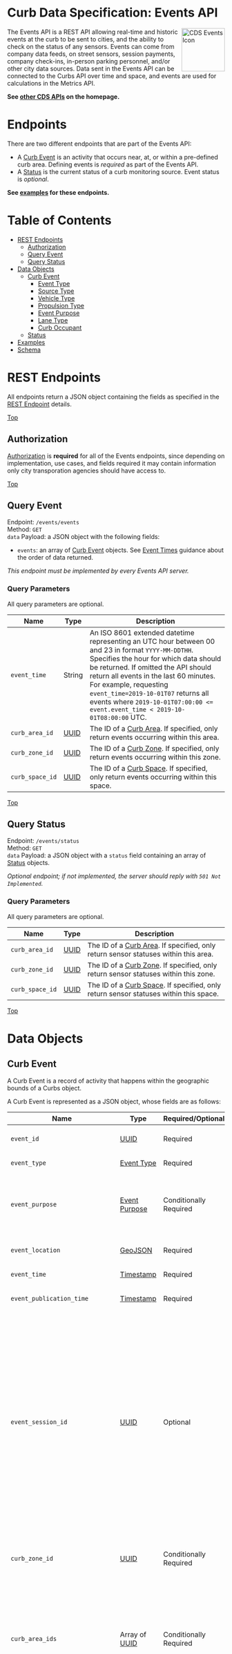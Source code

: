 # Curb Data Specification: Events API

<a href="/events/"><img src="https://i.imgur.com/hC8py0L.png" width="100" align="right" alt="CDS Events Icon" border="0"></a>

The Events API is a REST API allowing real-time and historic events at the curb to be sent to cities, and the ability to check on the status of any sensors. Events can come from company data feeds, on street sensors, session payments, company check-ins, in-person parking personnel, and/or other city data sources. Data sent in the Events API can be connected to the Curbs API over time and space, and events are used for calculations in the Metrics API. 

**See [other CDS APIs](/README.md#curb-data-specification-apis) on the homepage.**

# Endpoints

There are two different endpoints that are part of the Events API:

  - A [Curb Event](#curb-event) is an activity that occurs near, at, or within a pre-defined curb area. Defining events is *required* as part of the Events API.
  - A [Status](#status) is the current status of a curb monitoring source. Event status is *optional*.

**See [examples](examples.md) for these endpoints.**

# Table of Contents

- [REST Endpoints](#rest-endpoints)
  - [Authorization](#authorization)
  * [Query Event](#query-event)
  * [Query Status](#query-status)
- [Data Objects](#data-objects)
  * [Curb Event](#curb-event)
    * [Event Type](#event-type)
    * [Source Type](#source-type)
    * [Vehicle Type](#vehicle-type)
    * [Propulsion Type](#propulsion-type)
    * [Event Purpose](#event-purpose)
    * [Lane Type](#lane-type)
    * [Curb Occupant](#curb-occupants)
  * [Status](#status)
- [Examples](#examples)
- [Schema](#schema)

# REST Endpoints

All endpoints return a JSON object containing the fields as specified in the [REST Endpoint](/general-information.md#rest-endpoints) details.

[Top][toc]

## Authorization

[Authorization](/general-information.md#authorization) is **required** for all of the Events endpoints, since depending on implementation, use cases, and fields required it may contain information only city transporation agencies should have access to.

[Top][toc]

##  Query Event

Endpoint: `/events/events`  
Method: `GET`  
`data` Payload: a JSON object with the following fields:
  - `events`: an array of [Curb Event](#curb-event) objects. See [Event Times](/general-information.md#event-times) guidance about the order of data returned.

_This endpoint must be implemented by every Events API server._

### Query Parameters

All query parameters are optional.

| Name         | Type      | Description                                    |
| ------------ | --------- | ---------------------------------------------- |
| `event_time`    | String | An ISO 8601 extended datetime representing an UTC hour between 00 and 23 in format `YYYY-MM-DDTHH`. Specifies the hour for which data should be returned. If omitted the API should return all events in the last 60 minutes. For example, requesting `event_time=2019-10-01T07` returns all events where `2019-10-01T07:00:00 <= event.event_time < 2019-10-01T08:00:00` UTC. |
| `curb_area_id`  | [UUID][uuid] | The ID of a [Curb Area](#curb-area). If specified, only return events occurring within this area. |
| `curb_zone_id`  | [UUID][uuid] | The ID of a [Curb Zone](#curb-zone). If specified, only return events occurring within this zone. |
| `curb_space_id` | [UUID][uuid] | The ID of a [Curb Space](#curb-space). If specified, only return events occurring within this space. |

[Top][toc]

##  Query Status

Endpoint: `/events/status`  
Method: `GET`  
`data` Payload: a JSON object with a `status` field containing an array of [Status](#status) objects.

_Optional endpoint; if not implemented, the server should reply with `501 Not Implemented`._

### Query Parameters

All query parameters are optional.

| Name         | Type      | Description                                    |
| ------------ | --------- | ---------------------------------------------- |
| `curb_area_id`  | [UUID][uuid] | The ID of a [Curb Area](#curb-area). If specified, only return sensor statuses within this area. |
| `curb_zone_id`  | [UUID][uuid] | The ID of a [Curb Zone](#curb-zone). If specified, only return sensor statuses within this zone. |
| `curb_space_id` | [UUID][uuid] | The ID of a [Curb Space](#curb-space). If specified, only return sensor statuses within this space. |

[Top][toc]

# Data Objects 

## Curb Event

A Curb Event is a record of activity that happens within the geographic bounds of a Curbs object. 

A Curb Event is represented as a JSON object, whose fields are as follows:

| Name   | Type   | Required/Optional   | Description   |
| ------ | ------ | ------------------- | ------------- |
| `event_id` | [UUID][uuid] | Required | The globally unique identifier of the event that occurred. |
| `event_type` | [Event Type](#event-type) | Required | The event_type that happened for this event. |
| `event_purpose` | [Event Purpose](#event-purpose) | Conditionally Required | General curb usage purpose that the vehicle performed during the event. Required for sources capable of determining activity type for relevant event_types. |
| `event_location` | [GeoJSON](/general-information.md#geographic-telemetry-data) | Required | The geographic point location where the event occurred. |
| `event_time` | [Timestamp][ts] | Required | Time at which the event occurred. |
| `event_publication_time` | [Timestamp][ts] | Required | Time at which the event became available for consumption by this API. |
| `event_session_id` | [UUID][uuid] | Optional | May be provided to tie known connected `park_start` and `park_end` event types together by a unique session ID. If _not_ confident of being able to determine a `park_end` event at some time after `park_start` is recorded (i.e., you cannot detect when a vehicle departs), then do _not_ use session_id. This field may be most useful to payment companies who provide their source data as sessions (typical for transaction data). _Note also_: the use of the term "session" across CDS means the start and end of curb usage of a vehicle, not necessarily a financial or payment session or transaction. |
| `curb_zone_id` | [UUID][uuid] | Conditionally Required | Unique ID of the Curb Zone where the event occurred. Required for events that occurred at a known Curb Zone for ALL _event_types_. |
| `curb_area_ids` | Array of [UUID][uuid] | Conditionally Required | Unique IDs of the Curb Area where the event occurred. Since Curb Areas can overlap, an event may happen in more than one. Required for events that occurred in a known Curb Area, if known and used, for these event_types: _enter_area, exit_area, park_start, park_end_ |
| `curb_space_id` | [UUID][uuid] | Conditionally Required | Unique ID of the Curb Space where the event occurred. Required for events that occurred at a known Curb Space, if known and used, for these event_types: _park_start, park_end, enter_area, exit_area_ |
| `data_source_type` | Enum [Source Type](#source-type) | Required | General category of the source creating the event. |
| `data_source_operator_id` | [UUID][uuid] | Conditionally Required | Unique identifier of the entity responsible for operating the event data source. IDs can identify the fleet operator sending a data feed, or the organization (company or city) operating the sensor. IDs for fleet operators are required and global and come from the [data_source_operators.csv](/data_source_operators.csv) file, and optional for others. Read our [How to Get a Data Source Operator ID](https://github.com/openmobilityfoundation/curb-data-specification/wiki/Adding-a-CDS-Data-Source-Operator-ID) guide. An agency at their discretion may allow a small, local company to simply provide a consistent `data_source_operator_name` string instead of this field, otherwise this field is required. |
| `data_source_operator_name` | String | Optional | Name of the provider responsible for operating the vehicle, device, or sensor at the time of the event. May be sent along with `data_source_operator_id` or on its own for small operators at the discretion of the city. |
| `data_source_device_id` | [UUID][uuid] | Required | Unique identifier of this event source, whether sensor, vehicle, camera, etc. Allows agencies to connect related Events as they are recorded by the same source. If coming from a provider, this is a generated UUID they use and not the same as the external `vehicle_id`. If this field is needed for your use cases, review our [Privacy Guidance](/README.md#data-privacy). |
| `data_source_manufacturer` | String | Optional | Manufacturer of the data source hardware or vehicle reporting event data. |
| `data_source_model` | String | Optional | Model of the data source hardware or vehicle reporting event data. |
| `sensor_status_is_commissioned` | Boolean | Optional | If a sensor was used to capture this event, the commissioned status at the time that the event was reported. Indicates whether the sensor is currently in a state where it should be reporting data. |
| `sensor_status_is_online` | Boolean | Optional | If a sensor was used to capture this event, the online status at the time that the event was reported. Indicates whether the sensor is currently online and reporting data. |
| `vehicle_id` | String | Optional | A vehicle identifier visible externally on the vehicle itself. If this field is needed for your use cases, review our [Privacy Guidance](/README.md#data-privacy). |
| `vehicle_license_plate` | String | Optional | The consistently placed vehicle license plate, usable by ALPR systems, when required for curb use. This field is potentially sensitive (depending on local, state, and national laws) and a data privacy framework is recommended for collecting, retention, deletion, obfuscation, and security. If this field is needed for your use cases, review our [Privacy Guidance](/README.md#data-privacy). |
| `vehicle_permit_number` | String | Optional | If applicable, the assigned permit number for this vehicle from the city agency. |
| `vehicle_length` | Integer | Conditionally Required | Approximate length of the vehicle that performed the event, in centimeters. Required for sources capable of determining vehicle length. |
| `vehicle_type` | [Vehicle Type](#vehicle-type) | Conditionally Required | Type of the vehicle that performed the event. Required for sources capable of determining vehicle type. |
| `vehicle_propulsion_types` | Array of [Propulsion Type](#propulsion-type) | Conditionally Required | List of propulsion types used by the vehicle that performed the event. Required for sources capable of determining vehicle propulsion type. |
| `vehicle_blocked_lane_types` | Array of [Lane Type](#lane-type) | Conditionally Required | Type(s) of lane blocked by the vehicle performing the event. If no lanes are blocked by the vehicle performing the event, the array should be empty.  Required for sources capable of determining it for the following event_types: _park_start_ |
| `curb_occupants` | Array of [Curb Occupant](#curb-occupants) | Conditionally Required | Current occupants of the Curb Zone. If the sensor is capable of identifying the linear location of the vehicle, then elements are sorted in ascending order according to the start property of the linear reference. Otherwise, elements appear in no particular order. Required for sources capable of determining it for the following event_types: _park_start, park_end, scheduled_report_ |
| `actual_cost` | Integer | Optional | If available from the source, the actual cost, in the currency defined in currency, paid by the curb user for this event. The currency type is sent in with the [REST Endpoints](#rest-endpoints) JSON object. All costs should be given as integers in the currency's smallest unit. As an example, to represent $1 USD, specify an amount of 100 (for 100 cents). |

[Top][toc]

### Event Type

Curb Event Type `event_type` enumerates the set of possible types of Curb Event. The values that it can assume are listed below:

| Name               | Description |
|--------------------|-------------|
| `comms_lost`       | communications with the event source were lost |
| `comms_restored`   | communications with the event source were restored |
| `decommissioned`   | event source was decommissioned |
| `park_start`       | a vehicle stopped, parked, or double parked |
| `park_end`         | a parked vehicle leaving a parked or stopped state and resuming movement |
| `scheduled_report` | event source reported status at a scheduled interval |
| `enter_area`       | vehicle enters the relevant geographic area |
| `exit_area`        | vehicle exits the relevant geographic area |

[Top][toc]

### Source Type

Curb Data Source Type `data_source_type` enumerates the set of possible categories of sources that are sending this event. The values that it can assume are listed below:

| Name           | Description |
|----------------| ----------- |
| `data_feed`    | directly from a provider data feed sent to the agency |
| `camera`       | video or static image processing source |
| `above_ground` | sensor deployed above ground |
| `in_ground`    | sensor deployed in the ground |
| `meter`        | a smart parking meter |
| `payment`      | from payment system or app |
| `in_person`    | an individual on site recording the event digitally or otherwise |
| `other`        | sources not enumerated above |

[Top][toc]

### Vehicle Type

Type of vehicle `vehicle_type` similar to vehicle_type in MDS. For this CDS release the list will be developed independently here to accommodate CDS and MDS use cases, while still aligning to the MDS design principles.  In the next major MDS 2.0 release and next CDS release, alignment between CDS and MDS vehicle types can occur.

| Name             | Description |
|----------------- | ----------- |
| `bicycle`        | A two-wheeled mobility device intended for personal transportation that can be operated via pedals, with or without a motorized assist (includes e-bikes, recumbents, and tandems) |
| `cargo_bicycle`  | A two- or three-wheeled bicycle intended for transporting larger, heavier cargo than a standard bicycle (such as goods or passengers), with or without motorized assist (includes bakfiets/front-loaders, cargo trikes, and long-tails) |
| `car`            | A passenger car or similar light-duty vehicle |
| `scooter`        | A standing or seated fully-motorized mobility device intended for one rider, capable of travel at low or moderate speeds, and suited for operation in infrastructure shared with motorized bicycles |
| `moped`          | A seated fully-motorized mobility device capable of travel at moderate or high speeds and suited for operation in general urban traffic |
| `motorcycle`     | A seated mobility device capable of travel at high speeds and suited for operation in general urban traffic or expressways |
| `truck`          | A light or heavy duty 4 wheeled truck |
| `van`            | A van with significant interior cargo space |
| `freight`        | A large delivery truck with attached cab |
| `other`          | A device that does not fit in the other categories |
| `unspecified`    | Unspecified |

[Top][toc]

### Propulsion Type

Propulsion type `vehicle_propulsion_types` of the vehicle, similar to propulsion_type in MDS. For this CDS release the list will be developed independently here to accommodate CDS and MDS use cases, while still aligning to the MDS design principles.  In the next major MDS 2.0 release and next CDS release, alignment between CDS and MDS propulsion types can occur. 

| Name              | Description                                            |
| ----------------- | ------------------------------------------------------ |
| `human`           | Pedal or foot propulsion                               |
| `electric_assist` | Provides power only alongside human propulsion         |
| `electric`        | Contains throttle mode with a battery-powered motor    |
| `combustion`      | Contains throttle mode with a gas engine-powered motor |

A vehicle may have one or more values from the `vehicle_propulsion_types`, depending on the number of modes of operation. For example, a scooter that can be powered by foot or by electric motor would have the `vehicle_propulsion_types` represented by the array `["human", "electric"]`. A bicycle with pedal-assist would have the `vehicle_propulsion_types` represented by the array `["human", "electric_assist"]` if it can also be operated as a traditional bicycle. A hybrid vehicle may use `["combustion", "electric"]`.

[Top][toc]

### Event Purpose

General event purpose `event_purpose` that the vehicle performed during its event, discernible by observation, sensors, or self-reported in company data feeds. New event purposes MAY be generated to reflect local curb uses, but when possible, the following well-known recommended values should be used. It may not always be knowable, but where it is possible this information should be conveyed. If multiple purposes apply, then use the more descriptive/specific value.

| Name                  | Description                                            |
| --------------------- | ------------------------------------------------------ |
| `construction`        | Construction of hard assets including buildings and roadside infrastructure |
| `delivery`            | General delivery of parcels, goods, freight |
| `emergency_use`       | Includes ambulance, fire truck, police |
| `parking`             | Vehicle parking, charging, or stopping |
| `passenger_transport` | Picking up and/or dropping off of human passengers |
| `special_events`      | Includes unloading equipment for concerts, theatre, street events |
| `waste_management`    | Retrieval/disposal of waste |
| `device_maintenance`  | Includes scooter pickup, drop off, battery swapping |
| `autonomous`          | Autonomous vehicle use |
| `ems`                 | Emergency medical vehicle use |
| `fire`                | Emergency fire vehicle |
| `food_delivery`       | Delivery of food items ready for consumption to an end consumer |
| `parcel_delivery`     | Delivery of parcels, including bulk food goods to a restaurant or other business |
| `police`              | Use by a police vehicle |
| `public_transit`      | Includes large or small buses or paratransit. |
| `ride_hail`           | Includes privately run ride hailing services |
| `road_maintenance`    | Includes pothole patching, striping, snow plowing, street sweeping |
| `service_vehicles`    | Includes private sector activity like some utilities |
| `taxi`                | Traditionaly licensed taxi services |
| `utility_work`        | Includes public sector activity like sewer, water, telecoms |
| `vehicle_charging`    | Parking for electric vehicles to charge |
| `vehicle_parking`     | Includes private or commercial vehicle free or paid/metered parking |
| `vending`             | Mobile vending or food truck curb uses |
| `unspecified`         | Unknown or unspecified activity type |

[Top][toc]

### Lane Type

Type(s) of lane used or blocked `vehicle_blocked_lane_types` by the vehicle performing the event, outside of curb zones. E.g., double parking.

| Name           | Description                                            |
| -------------- | ------------------------------------------------------ |
| `travel_lane`  | A standard vehicle travel lane. |
| `turn_lane`    | A dedicated turn lane. |
| `bike_lane`    | A lane dedicated for usage by cyclists. |
| `bus_lane`     | A lane dedicated for usage by buses. |
| `parking`      | A lane used for parking, not allowed for travel. |
| `shoulder`     | A portion of the roadway that is outside (either right or left) of the main travel lanes. A shoulder can have many uses but is not intended for general traffic. |
| `median`       | An often unpaved, non-drivable area that separates sections of the roadway. |
| `sidewalk`     | A path for pedestrians, usually on the side of the roadway. |
| `unspecified`  | Unspecified |

[Top][toc]

### Curb Occupants

A Curb Occupant `curb_occupants` object represents a specific vehicle’s occupancy in a curb region at a specific point in time. Curb Occupant objects contain the following fields:

| Name              | Type           | Required/Optional       | Description |
| ----------------- | -------------- | ----------------------- | ----------- |
| `type`            | [Vehicle Type](#vehicle-type) | Required | The vehicle type of the occupant. When the event source is not capable of distinguishing vehicle type, this property must take the value "unspecified".
| `length`          | Float          | Conditionally required  | The approximate length in centimeters of the vehicle. Required when the event source is capable of determining vehicle length.
| `linear_location` | Array of Float | Conditionally required  | A two-element array that specifies the start and end of the occupant’s linear location relative to the start of the Curb Zone in that order. Required when the event source is capable of determining the linear location of occupants.

[Top][toc]

## Status

The Curb Status is the current status of sensors that are monitoring curb places. 

A Curb Status is represented as a JSON object array of all deployed sensors, whose fields are as follows:

| Name   | Type   | Required/Optional   | Description   |
| ------ | ------ | ------------------- | ------------- |
| `data_source_device_id` | [UUID][uuid] | Required | Unique identifier of this event source, whether sensor, vehicle, camera, etc.  |
| `data_source_type` | Enum [Source Type](#source-type) | Required | General category of the source creating the event. |
| `data_source_operator_id` | [UUID][uuid] | Conditionally Required | Unique identifier of the entity responsible for operating the event data source. Can be global from [data_source_operators.csv](/data_source_operators.csv) or defined per city.  |
| `sensor_status_is_commissioned` | Boolean | Optional | If a sensor was used to capture this event, the commissioned status at the time that the event was reported. Indicates whether the sensor is currently in a state where it should be reporting data. |
| `sensor_status_is_online` | Boolean | Optional | If a sensor was used to capture this event, the online status at the time that the event was reported. Indicates whether the sensor is currently online and reporting data. |

[Top][toc]

# Examples

See a series of [CDS Events endpoint examples](examples.md) to use as templates. 

[Top][toc]

# Schema

For details on the CDS schema in OpenAPI format and on Stoplight, please reference the [CDS OpenAPI](https://github.com/openmobilityfoundation/cds-openapi) repository.

[Top][toc]

[toc]: #table-of-contents
[uuid]: /general-information.md#uuid
[ts]: /general-information.md#timestamp
[polygon]: /general-information.md#polygon
